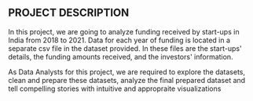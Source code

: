 ## PROJECT DESCRIPTION
In this project, we are going to analyze funding received by start-ups in India from 2018 to 2021. Data for each year of funding is located in a separate csv file in the dataset provided. In these files are the start-ups' details, the funding amounts received, and the investors' information.

As Data Analysts for this project, we are required to explore the datasets, clean and prepare these datasets, analyze the final prepared dataset and tell compelling stories with intuitive and appropraite visualizations
